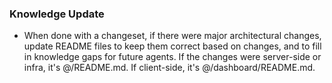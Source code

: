### Knowledge Update
* When done with a changeset, if there were major architectural changes, update README files to keep them correct based on changes, and to fill in knowledge gaps for future agents. If the changes were server-side or infra, it's @/README.md. If client-side, it's @/dashboard/README.md.